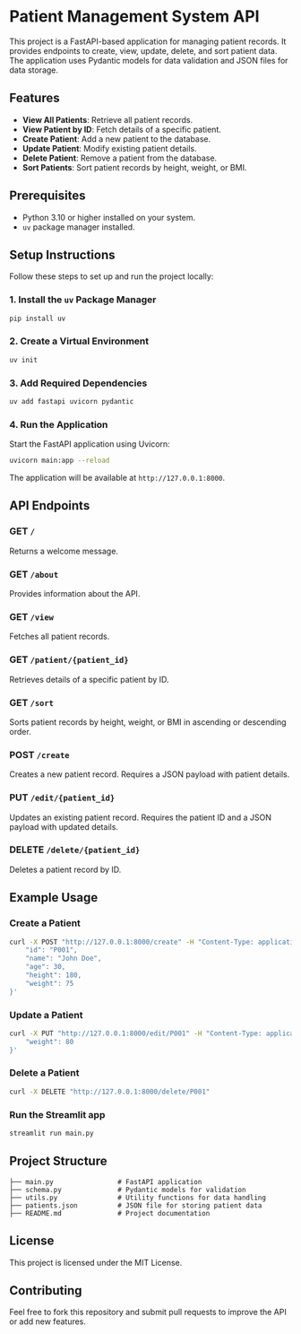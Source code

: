 # Patient Management System API

This project is a FastAPI-based application for managing patient records. It provides endpoints to create, view, update, delete, and sort patient data. The application uses Pydantic models for data validation and JSON files for data storage.

## Features

- **View All Patients**: Retrieve all patient records.
- **View Patient by ID**: Fetch details of a specific patient.
- **Create Patient**: Add a new patient to the database.
- **Update Patient**: Modify existing patient details.
- **Delete Patient**: Remove a patient from the database.
- **Sort Patients**: Sort patient records by height, weight, or BMI.

## Prerequisites

- Python 3.10 or higher installed on your system.
- `uv` package manager installed.

## Setup Instructions

Follow these steps to set up and run the project locally:

### 1. Install the `uv` Package Manager
```bash
pip install uv
```

### 2. Create a Virtual Environment
```bash
uv init
```

### 3. Add Required Dependencies
```bash
uv add fastapi uvicorn pydantic
```

### 4. Run the Application
Start the FastAPI application using Uvicorn:
```bash
uvicorn main:app --reload
```

The application will be available at `http://127.0.0.1:8000`.

## API Endpoints

### **GET** `/`
Returns a welcome message.

### **GET** `/about`
Provides information about the API.

### **GET** `/view`
Fetches all patient records.

### **GET** `/patient/{patient_id}`
Retrieves details of a specific patient by ID.

### **GET** `/sort`
Sorts patient records by height, weight, or BMI in ascending or descending order.

### **POST** `/create`
Creates a new patient record. Requires a JSON payload with patient details.

### **PUT** `/edit/{patient_id}`
Updates an existing patient record. Requires the patient ID and a JSON payload with updated details.

### **DELETE** `/delete/{patient_id}`
Deletes a patient record by ID.

## Example Usage

### Create a Patient
```bash
curl -X POST "http://127.0.0.1:8000/create" -H "Content-Type: application/json" -d '{
    "id": "P001",
    "name": "John Doe",
    "age": 30,
    "height": 180,
    "weight": 75
}'
```

### Update a Patient
```bash
curl -X PUT "http://127.0.0.1:8000/edit/P001" -H "Content-Type: application/json" -d '{
    "weight": 80
}'
```

### Delete a Patient
```bash
curl -X DELETE "http://127.0.0.1:8000/delete/P001"
```

### Run the Streamlit app
```bash
streamlit run main.py
```


## Project Structure

```
├── main.py                # FastAPI application
├── schema.py              # Pydantic models for validation
├── utils.py               # Utility functions for data handling
├── patients.json          # JSON file for storing patient data
├── README.md              # Project documentation
```

## License

This project is licensed under the MIT License.

## Contributing

Feel free to fork this repository and submit pull requests to improve the API or add new features.
